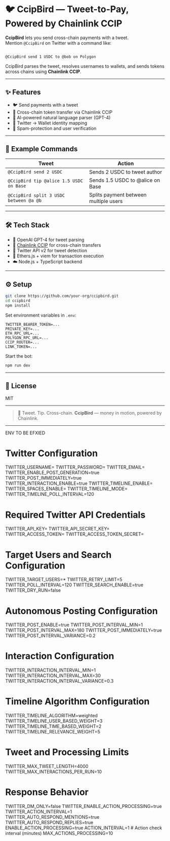# 🐦 CcipBird — Tweet-to-Pay, Powered by Chainlink CCIP

**CcipBird** lets you send cross-chain payments with a tweet.  
Mention `@CcipBird` on Twitter with a command like:

```

@CcipBird send 1 USDC to @bob on Polygon

````

CcipBird parses the tweet, resolves usernames to wallets, and sends tokens across chains using **Chainlink CCIP**.

---

## ✨ Features

- 🐦 Send payments with a tweet
- 🌉 Cross-chain token transfer via Chainlink CCIP
- 🤖 AI-powered natural language parser (GPT-4)
- 🪪 Twitter → Wallet identity mapping
- 🔐 Spam-protection and user verification

---

## 🔧 Example Commands

| Tweet | Action |
|-------|--------|
| `@CcipBird send 2 USDC` | Sends 2 USDC to tweet author |
| `@CcipBird tip @alice 1.5 USDC on Base` | Sends 1.5 USDC to @alice on Base |
| `@CcipBird split 3 USDC between @a @b` | Splits payment between multiple users |

---

## 🛠 Tech Stack

- 🧠 OpenAI GPT-4 for tweet parsing
- 🔗 [Chainlink CCIP](https://chain.link/ccip) for cross-chain transfers
- 🧵 Twitter API v2 for tweet detection
- 💼 Ethers.js + viem for transaction execution
- ☁️ Node.js + TypeScript backend

---

## ⚙️ Setup

```bash
git clone https://github.com/your-org/ccipbird.git
cd ccipbird
npm install
````

Set environment variables in `.env`:

```env
TWITTER_BEARER_TOKEN=...
PRIVATE_KEY=...
ETH_RPC_URL=...
POLYGON_RPC_URL=...
CCIP_ROUTER=...
LINK_TOKEN=...
```

Start the bot:

```bash
npm run dev
```

---

## 📜 License

MIT

---

> 💸 Tweet. Tip. Cross-chain.
> **CcipBird** — money in motion, powered by Chainlink.

------------------------------------------------------------------------------------------------

ENV TO BE EFXIED

# Twitter Configuration
TWITTER_USERNAME=
TWITTER_PASSWORD=
TWITTER_EMAIL=
TWITTER_ENABLE_POST_GENERATION=true
TWITTER_POST_IMMEDIATELY=true
TWITTER_INTERACTION_ENABLE=true
TWITTER_TIMELINE_ENABLE=
TWITTER_SPACES_ENABLE=
TWITTER_TIMELINE_MODE=
TWITTER_TIMELINE_POLL_INTERVAL=120



# Required Twitter API Credentials
TWITTER_API_KEY=
TWITTER_API_SECRET_KEY=
TWITTER_ACCESS_TOKEN=
TWITTER_ACCESS_TOKEN_SECRET=

# Target Users and Search Configuration
TWITTER_TARGET_USERS=*
TWITTER_RETRY_LIMIT=5
TWITTER_POLL_INTERVAL=120
TWITTER_SEARCH_ENABLE=true
TWITTER_DRY_RUN=false

# Autonomous Posting Configuration
TWITTER_POST_ENABLE=true
TWITTER_POST_INTERVAL_MIN=1
TWITTER_POST_INTERVAL_MAX=180
TWITTER_POST_IMMEDIATELY=true
TWITTER_POST_INTERVAL_VARIANCE=0.2

# Interaction Configuration
TWITTER_INTERACTION_INTERVAL_MIN=1
TWITTER_INTERACTION_INTERVAL_MAX=30
TWITTER_INTERACTION_INTERVAL_VARIANCE=0.3

# Timeline Algorithm Configuration
TWITTER_TIMELINE_ALGORITHM=weighted
TWITTER_TIMELINE_USER_BASED_WEIGHT=3
TWITTER_TIMELINE_TIME_BASED_WEIGHT=2
TWITTER_TIMELINE_RELEVANCE_WEIGHT=5

# Tweet and Processing Limits
TWITTER_MAX_TWEET_LENGTH=4000
TWITTER_MAX_INTERACTIONS_PER_RUN=10

# Response Behavior
TWITTER_DM_ONLY=false
TWITTER_ENABLE_ACTION_PROCESSING=true
TWITTER_ACTION_INTERVAL=1
TWITTER_AUTO_RESPOND_MENTIONS=true
TWITTER_AUTO_RESPOND_REPLIES=true
ENABLE_ACTION_PROCESSING=true
ACTION_INTERVAL=1          # Action check interval (minutes)
MAX_ACTIONS_PROCESSING=10 
